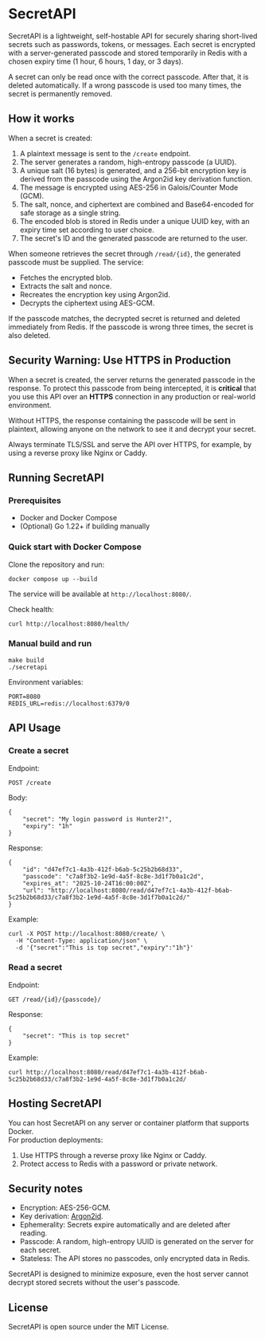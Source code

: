 # SecretAPI

SecretAPI is a lightweight, self-hostable API for securely sharing short-lived secrets such as passwords, tokens, or messages. Each secret is encrypted with a server-generated passcode and stored temporarily in Redis with a chosen expiry time (1 hour, 6 hours, 1 day, or 3 days).

A secret can only be read once with the correct passcode. After that, it is deleted automatically. If a wrong passcode is used too many times, the secret is permanently removed.

## How it works

When a secret is created:

1. A plaintext message is sent to the `/create` endpoint.
2. The server generates a random, high-entropy passcode (a UUID).
3. A unique salt (16 bytes) is generated, and a 256-bit encryption key is derived from the passcode using the Argon2id key derivation function.
4. The message is encrypted using AES-256 in Galois/Counter Mode (GCM).
5. The salt, nonce, and ciphertext are combined and Base64-encoded for safe storage as a single string.
6. The encoded blob is stored in Redis under a unique UUID key, with an expiry time set according to user choice.
7. The secret's ID and the generated passcode are returned to the user.

When someone retrieves the secret through `/read/{id}`, the generated passcode must be supplied. The service:
- Fetches the encrypted blob.
- Extracts the salt and nonce.
- Recreates the encryption key using Argon2id.
- Decrypts the ciphertext using AES-GCM.

If the passcode matches, the decrypted secret is returned and deleted immediately from Redis. If the passcode is wrong three times, the secret is also deleted.

## Security Warning: Use HTTPS in Production

When a secret is created, the server returns the generated passcode in the response. To protect this passcode from being intercepted, it is **critical** that you use this API over an **HTTPS** connection in any production or real-world environment.

Without HTTPS, the response containing the passcode will be sent in plaintext, allowing anyone on the network to see it and decrypt your secret.

Always terminate TLS/SSL and serve the API over HTTPS, for example, by using a reverse proxy like Nginx or Caddy.

## Running SecretAPI

### Prerequisites
- Docker and Docker Compose  
- (Optional) Go 1.22+ if building manually

### Quick start with Docker Compose
Clone the repository and run:

    docker compose up --build

The service will be available at `http://localhost:8080/`.

Check health:

    curl http://localhost:8080/health/

### Manual build and run

    make build
    ./secretapi

Environment variables:

    PORT=8080
    REDIS_URL=redis://localhost:6379/0

## API Usage

### Create a secret

Endpoint:

    POST /create

Body:

    {
        "secret": "My login password is Hunter2!",
        "expiry": "1h"
    }

Response:

    {
        "id": "d47ef7c1-4a3b-412f-b6ab-5c25b2b68d33",
        "passcode": "c7a8f3b2-1e9d-4a5f-8c8e-3d1f7b0a1c2d",
        "expires_at": "2025-10-24T16:00:00Z",
        "url": "http://localhost:8080/read/d47ef7c1-4a3b-412f-b6ab-5c25b2b68d33/c7a8f3b2-1e9d-4a5f-8c8e-3d1f7b0a1c2d/"
    }

Example:

    curl -X POST http://localhost:8080/create/ \
      -H "Content-Type: application/json" \
      -d '{"secret":"This is top secret","expiry":"1h"}'

### Read a secret

Endpoint:

    GET /read/{id}/{passcode}/

Response:

    {
        "secret": "This is top secret"
    }

Example:

    curl http://localhost:8080/read/d47ef7c1-4a3b-412f-b6ab-5c25b2b68d33/c7a8f3b2-1e9d-4a5f-8c8e-3d1f7b0a1c2d/


## Hosting SecretAPI

You can host SecretAPI on any server or container platform that supports Docker.  
For production deployments:
1. Use HTTPS through a reverse proxy like Nginx or Caddy.  
2. Protect access to Redis with a password or private network.  

## Security notes

- Encryption: AES-256-GCM.  
- Key derivation: [Argon2id](https://pkg.go.dev/golang.org/x/crypto/argon2#hdr-Argon2id).  
- Ephemerality: Secrets expire automatically and are deleted after reading.  
- Passcode: A random, high-entropy UUID is generated on the server for each secret.
- Stateless: The API stores no passcodes, only encrypted data in Redis.

SecretAPI is designed to minimize exposure, even the host server cannot decrypt stored secrets without the user's passcode.

## License

SecretAPI is open source under the MIT License.
